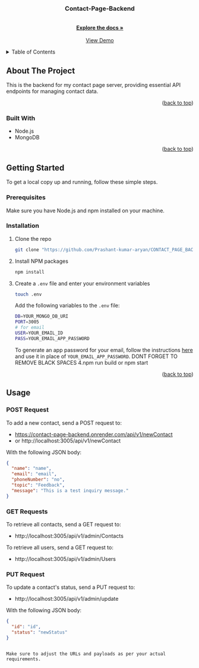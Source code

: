 
<!-- Improved compatibility of back to top link: See: https://github.com/othneildrew/Best-README-Template/pull/73 -->
<a id="readme-top"></a>
<!--
*** Thanks for checking out the Best-README-Template. If you have a suggestion
*** that would make this better, please fork the repo and create a pull request
*** or simply open an issue with the tag "enhancement".
*** Don't forget to give the project a star!
*** Thanks again! Now go create something AMAZING! :D
-->

<!-- PROJECT LOGO -->
<br />
<div align="center">
  <h3 align="center">Contact-Page-Backend</h3>
  <p align="center">
    <br />
    <a href="https://github.com/Prashant-kumar-aryan/CONTACT_PAGE_BACKEND"><strong>Explore the docs »</strong></a>
    <br />
    <br />
    <a href="https://github.com/Prashant-kumar-aryan/CONTACT_PAGE_BACKEND">View Demo</a>
  </p>
</div>

<!-- TABLE OF CONTENTS -->
<details>
  <summary>Table of Contents</summary>
  <ol>
    <li>
      <a href="#about-the-project">About The Project</a>
      <ul>
        <li><a href="#built-with">Built With</a></li>
      </ul>
    </li>
    <li>
      <a href="#getting-started">Getting Started</a>
      <ul>
        <li><a href="#prerequisites">Prerequisites</a></li>
        <li><a href="#installation">Installation</a></li>
      </ul>
    </li>
    <li><a href="#usage">Usage</a></li>
    <li><a href="#roadmap">Roadmap</a></li>
    <li><a href="#contributing">Contributing</a></li>
    <li><a href="#license">License</a></li>
    <li><a href="#contact">Contact</a></li>
    <li><a href="#acknowledgments">Acknowledgments</a></li>
  </ol>
</details>

<!-- ABOUT THE PROJECT -->
## About The Project

This is the backend for my contact page server, providing essential API endpoints for managing contact data.

<p align="right">(<a href="#readme-top">back to top</a>)</p>

### Built With

* Node.js
* MongoDB

<p align="right">(<a href="#readme-top">back to top</a>)</p>

<!-- GETTING STARTED -->
## Getting Started

To get a local copy up and running, follow these simple steps.

### Prerequisites

Make sure you have Node.js and npm installed on your machine.

### Installation

1. Clone the repo
   ```sh
   git clone "https://github.com/Prashant-kumar-aryan/CONTACT_PAGE_BACKEND.git"
   ```
2. Install NPM packages
   ```sh
   npm install
   ```
3. Create a `.env` file and enter your environment variables
   ```sh
   touch .env
   ```
   Add the following variables to the `.env` file:
   ```sh
   DB=YOUR_MONGO_DB_URI
   PORT=3005
   # for email
   USER=YOUR_EMAIL_ID
   PASS=YOUR_EMAIL_APP_PASSWORD
   ```
   To generate an app password for your email, follow the instructions [here](https://support.google.com/accounts/answer/185833?hl=en) and use it in place of `YOUR_EMAIL_APP_PASSWORD`.
   DONT FORGET TO REMOVE BLACK SPACES
4.npm run build or npm start
<p align="right">(<a href="#readme-top">back to top</a>)</p>

<!-- USAGE EXAMPLES -->
## Usage

### POST Request

To add a new contact, send a POST request to:

- https://contact-page-backend.onrender.com/api/v1/newContact
- or http://localhost:3005/api/v1/newContact

With the following JSON body:

```json
{
  "name": "name",
  "email": "email",
  "phoneNumber": "no",
  "topic": "Feedback",
  "message": "This is a test inquiry message."
}
```

### GET Requests

To retrieve all contacts, send a GET request to:

- http://localhost:3005/api/v1/admin/Contacts

To retrieve all users, send a GET request to:

- http://localhost:3005/api/v1/admin/Users

### PUT Request

To update a contact's status, send a PUT request to:

- http://localhost:3005/api/v1/admin/update

With the following JSON body:

```json
{
  "id": "id",
  "status": "newStatus"
}
```
```

Make sure to adjust the URLs and payloads as per your actual requirements.
